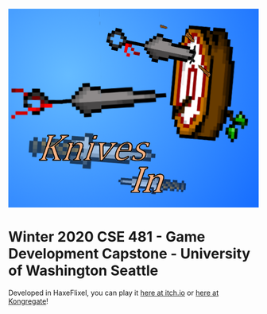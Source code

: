 ![Logo](./knives-in.png)


# Winter 2020 CSE 481 - Game Development Capstone - University of Washington Seattle

Developed in HaxeFlixel, you can play it [here at itch.io](https://pathiratk.itch.io/knives-in) or [here at Kongregate](https://www.kongregate.com/games/Catoptrophobic/knives-in)!


